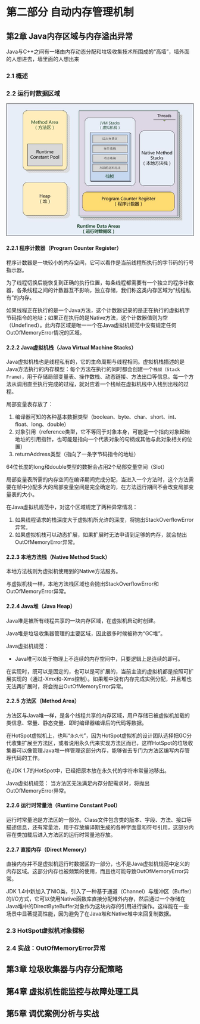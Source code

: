 # 第二部分 自动内存管理机制
## 第2章 Java内存区域与内存溢出异常
Java与C++之间有一堵由内存动态分配和垃圾收集技术所围成的“高墙”，墙外面的人想进去，墙里面的人想出来

### 2.1 概述

### 2.2 运行时数据区域
![](static/timg.jpg)

#### 2.2.1 程序计数器（Program Counter Register）
程序计数器是一块较小的内存空间，它可以看作是当前线程所执行的字节码的行号指示器。

为了线程切换后能恢复到正确的执行位置，每条线程都需要有一个独立的程序计数器，各条线程之间的计数器互不影响，独立存储，我们称这类内存区域为“线程私有”的内存。

如果线程正在执行的是一个Java方法，这个计数器记录的是正在执行的虚拟机字节码指令的地址；如果正在执行的是Native方法，这个计数器值则为空（Undefined）。此内存区域是唯一一个在Java虚拟机规范中没有规定任何OutOfMemoryError情况的区域。

#### 2.2.2 Java虚拟机栈（Java Virtual Machine Stacks）
Java虚拟机栈也是线程私有的，它的生命周期与线程相同。虚拟机栈描述的是Java方法执行的内存模型：每个方法在执行的同时都会创建一个`栈帧（Stack Frame）`，用于存储局部变量表、操作数栈、动态链接、方法出口等信息。每一个方法从调用直至执行完成的过程，就对应着一个栈帧在虚拟机栈中入栈到出栈的过程。

局部变量表存放了：
1. 编译器可知的各种基本数据类型（boolean、byte、char、short、int、float、long、double）
2. 对象引用（reference类型，它不等同于对象本身，可能是一个指向对象起始地址的引用指针，也可能是指向一个代表对象的句柄或其他与此对象相关的位置）
3. returnAddress类型（指向了一条字节码指令的地址）

64位长度的long和double类型的数据会占用2个局部变量空间（Slot）

局部变量表所需的内存空间在编译期间完成分配，当进入一个方法时，这个方法需要在帧中分配多大的局部变量空间是完全确定的，在方法运行期间不会改变局部变量表的大小。

在Java虚拟机规范中，对这个区域规定了两种异常情况：
1. 如果线程请求的栈深度大于虚拟机所允许的深度，将抛出StackOverflowError异常。
2. 如果虚拟机栈可以动态扩展，如果扩展时无法申请到足够的内存，就会抛出OutOfMemoryError异常。

#### 2.2.3 本地方法栈（Native Method Stack）
本地方法栈则为虚拟机使用到的Native方法服务。

与虚拟机栈一样，本地方法栈区域也会抛出StackOverflowError和OutOfMemoryError异常。

#### 2.2.4 Java堆（Java Heap）
Java堆是被所有线程共享的一块内存区域，在虚拟机启动时创建。

Java堆是垃圾收集器管理的主要区域，因此很多时候被称为“GC堆”。

Java虚拟机规范：
* Java堆可以处于物理上不连续的内存空间中，只要逻辑上是连续的即可。

在实现时，既可以是固定的，也可以是可扩展的，当前主流的虚拟机都是按照可扩展实现的（通过-Xmx和-Xms控制）。如果堆中没有内存完成实例分配，并且堆也无法再扩展时，将会抛出OutOfMemoryError异常。

#### 2.2.5 方法区（Method Area）
方法区与Java堆一样，是各个线程共享的内存区域，用户存储已被虚拟机加载的类信息、常量、静态变量、即时编译器编译后的代码等数据。

在HotSpot虚拟机上，也叫“`永久代`”，因为HotSpot虚拟机的设计团队选择把GC分代收集扩展至方法区，或者说用永久代来实现方法区而已，这样HotSpot的垃圾收集器可以像管理Java堆一样管理这部分内存，能够省去专门为方法区编写内存管理代码的工作。

在JDK 1.7的HotSpot中，已经把原本放在永久代的字符串常量池移出。

Java虚拟机规范：
当方法区无法满足内存分配需求时，将抛出OutOfMemoryError异常。

#### 2.2.6 运行时常量池（Runtime Constant Pool）
运行时常量池是方法区的一部分。Class文件包含类的版本、字段、方法、接口等描述信息，还有常量池，用于存放编译期生成的各种字面量和符号引用，这部分内容在类加载后进入方法区的运行时常量池存放。

#### 2.2.7 直接内存（Direct Memory）
直接内存并不是虚拟机运行时数据区的一部分，也不是Java虚拟机规范中定义的内存区域。这部分内存也被频繁的使用，而且也可能导致OutOfMemoryError异常。

JDK 1.4中新加入了NIO类，引入了一种基于通道（Channel）与缓冲区（Buffer）的I/O方式，它可以使用Native函数库直接分配堆外内存，然后通过一个存储在Java堆中的DirectByteBuffer对象作为这块内存的引用进行操作。这样能在一些场景中显著提高性能，因为避免了在Java堆和Native堆中来回复制数据。

### 2.3 HotSpot虚拟机对象探秘


### 2.4 实战：OutOfMemoryError异常


## 第3章 垃圾收集器与内存分配策略








## 第4章 虚拟机性能监控与故障处理工具







## 第5章 调优案例分析与实战







































